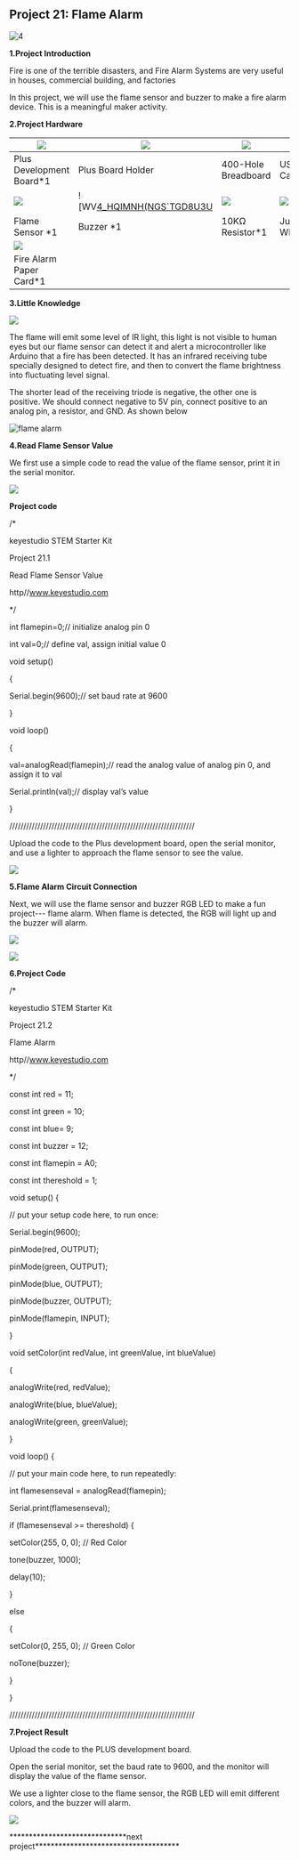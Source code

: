 ## Project 21: Flame Alarm

![4](media/bb33d93f55c9300566562e1c1cef8b0d.jpeg)

**1.Project Introduction**

Fire is one of the terrible disasters, and Fire Alarm Systems are very useful in
houses, commercial building, and factories

In this project, we will use the flame sensor and buzzer to make a fire alarm
device. This is a meaningful maker activity.

**2.Project Hardware**

| ![](media/381b9513fd5c26a1080e668391493af3.png) | ![](media/d48fbf1b0689c24743ea1f6f2e8c29e9.png)                           | ![](media/04c2745033f3d38f782026b9431bcdc5.png) | ![](media/c2d834960b6e9e42e5b1e2a17027cb9b.png) |
|-------------------------------------------------|---------------------------------------------------------------------------|-------------------------------------------------|-------------------------------------------------|
| Plus Development Board\*1                       | Plus Board Holder                                                         | 400-Hole Breadboard                             | USB Cable\*1                                    |
| ![](media/882d7aebfdcc637edf3dd161675dc24e.png) |  ![WV[4_HQIMNH(NGS\`TGD8U3U](media/f05a177b0d2d9c0effccf535151bbfdb.png)  | ![](media/0a0e645b7d2f5052335910923857d4b5.png) | ![](media/315673fac39946ee1afbbd9b5596eb9e.png) |
| Flame Sensor \*1                                | Buzzer \*1                                                                | 10KΩ Resistor\*1                                | Jumper Wire\*7                                  |
| ![](media/259102dfba352bdcd02a93a5c8caa188.png) |                                                                           |                                                 |                                                 |
| Fire Alarm Paper Card\*1                        |                                                                           |                                                 |                                                 |

**3.Little Knowledge**

![](media/398d6477d6a8949031d52f141a250142.png)

The flame will emit some level of IR light, this light is not visible to human
eyes but our flame sensor can detect it and alert a microcontroller like Arduino
that a fire has been detected. It has an infrared receiving tube specially
designed to detect fire, and then to convert the flame brightness into
fluctuating level signal.

The shorter lead of the receiving triode is negative, the other one is positive.
We should connect negative to 5V pin, connect positive to an analog pin, a
resistor, and GND. As shown below

![flame alarm](media/87bd204db523c602c80745266c1ee452.png)

**4.Read Flame Sensor Value**

We first use a simple code to read the value of the flame sensor, print it in
the serial monitor.

![](media/e7b0e98e13e2c1e6d8fa250aa1528fa3.png)

**Project code**

/\*

keyestudio STEM Starter Kit

Project 21.1

Read Flame Sensor Value

http//www.keyestudio.com

\*/

int flamepin=0;// initialize analog pin 0

int val=0;// define val, assign initial value 0

void setup()

{

Serial.begin(9600);// set baud rate at 9600

}

void loop()

{

val=analogRead(flamepin);// read the analog value of analog pin 0, and assign it
to val

Serial.println(val);// display val’s value

}

//////////////////////////////////////////////////////////////////

Upload the code to the Plus development board, open the serial monitor, and use
a lighter to approach the flame sensor to see the value.

![](media/9acce329735f77da75ab1b37b586e15f.png)

**5.Flame Alarm Circuit Connection**

Next, we will use the flame sensor and buzzer RGB LED to make a fun project---
flame alarm. When flame is detected, the RGB will light up and the buzzer will
alarm.

![](media/42f0a661edde278c4ce7a26a694241b9.emf)

![](media/e610a3577ad226ffee51094ab8c26e44.png)

**6.Project Code**

/\*

keyestudio STEM Starter Kit

Project 21.2

Flame Alarm

http//www.keyestudio.com

\*/

const int red = 11;

const int green = 10;

const int blue= 9;

const int buzzer = 12;

const int flamepin = A0;

const int thereshold = 1;

void setup() {

// put your setup code here, to run once:

Serial.begin(9600);

pinMode(red, OUTPUT);

pinMode(green, OUTPUT);

pinMode(blue, OUTPUT);

pinMode(buzzer, OUTPUT);

pinMode(flamepin, INPUT);

}

void setColor(int redValue, int greenValue, int blueValue)

{

analogWrite(red, redValue);

analogWrite(blue, blueValue);

analogWrite(green, greenValue);

}

void loop() {

// put your main code here, to run repeatedly:

int flamesenseval = analogRead(flamepin);

Serial.print(flamesenseval);

if (flamesenseval \>= thereshold) {

setColor(255, 0, 0); // Red Color

tone(buzzer, 1000);

delay(10);

}

else

{

setColor(0, 255, 0); // Green Color

noTone(buzzer);

}

}

//////////////////////////////////////////////////////////////////

**7.Project Result**

Upload the code to the PLUS development board.

Open the serial monitor, set the baud rate to 9600, and the monitor will display
the value of the flame sensor.

We use a lighter close to the flame sensor, the RGB LED will emit different
colors, and the buzzer will alarm.

![](media/8a58db3648f255d91d2b3e70d08a21e8.png)

\*\*\*\*\*\*\*\*\*\*\*\*\*\*\*\*\*\*\*\*\*\*\*\*\*\*\*\*\*\*next
project\*\*\*\*\*\*\*\*\*\*\*\*\*\*\*\*\*\*\*\*\*\*\*\*\*\*\*\*\*\*\*\*\*\*\*\*\*
